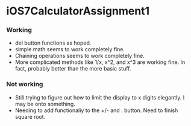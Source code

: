 iOS7CalculatorAssignment1
=========================
### Working
* del button functions as hoped.
* simple math seems to work completely fine.
* Chaining operations seems to work completely fine.
* More complicated methods like 1/x, x^2, and x^3 are working fine. In fact, probably better than the more basic stuff.

### Not working
* Still trying to figure out how to limit the display to x digits elegantly. I may be onto something.
* Needing to add functionaliy to the +/- and . button. Need to finish square root.
